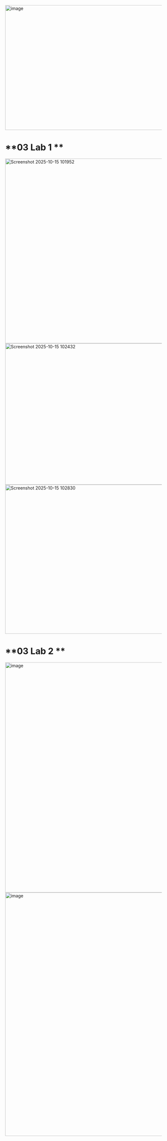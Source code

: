 <img width="647" height="402" alt="image" src="https://github.com/user-attachments/assets/d3c7a16d-348e-46bd-979b-c268cc521917" />





# **03 Lab 1 **

<img width="1073" height="595" alt="Screenshot 2025-10-15 101952" src="https://github.com/user-attachments/assets/7d690d46-1676-4f96-aed3-ee2603664c24" />
<img width="690" height="455" alt="Screenshot 2025-10-15 102432" src="https://github.com/user-attachments/assets/0f8aa59e-d4a3-4df9-9487-b8287aac5b89" />
<img width="728" height="480" alt="Screenshot 2025-10-15 102830" src="https://github.com/user-attachments/assets/d9e6344b-0e53-4005-85c3-dad18eebd00b" />

# **03 Lab 2 **

<img width="675" height="741" alt="image" src="https://github.com/user-attachments/assets/9b1d5c40-cec5-41b0-b595-0fbc56b3f2fb" />
<img width="908" height="784" alt="image" src="https://github.com/user-attachments/assets/0ab2e668-ccfa-4b08-94d6-a4848837ac8b" />


